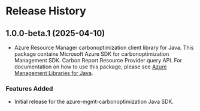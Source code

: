 # Release History

## 1.0.0-beta.1 (2025-04-10)

- Azure Resource Manager carbonoptimization client library for Java. This package contains Microsoft Azure SDK for carbonoptimization Management SDK. Carbon Report Resource Provider query API. For documentation on how to use this package, please see [Azure Management Libraries for Java](https://aka.ms/azsdk/java/mgmt).
### Features Added

- Initial release for the azure-mgmt-carbonoptimization Java SDK.
